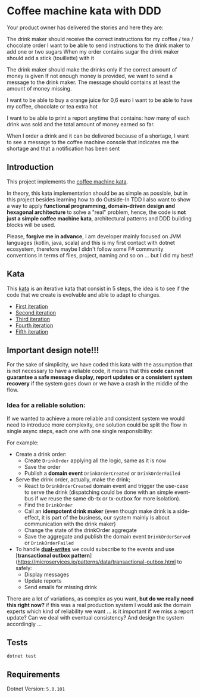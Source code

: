 # Coffee machine kata with DDD

Your product owner has delivered the stories and here they are:

The drink maker should receive the correct instructions for my coffee / tea / chocolate order
I want to be able to send instructions to the drink maker to add one or two sugars
When my order contains sugar the drink maker should add a stick (touillette) with it

The drink maker should make the drinks only if the correct amount of money is given
If not enough money is provided, we want to send a message to the drink maker. The message should contains at least the amount of money missing.

I want to be able to buy a orange juice for 0,6 euro
I want to be able to have my coffee, chocolate or tea extra hot

I want to be able to print a report anytime that contains: how many of each drink was sold and the total amount of money earned so far.

When I order a drink and it can be delivered because of a shortage, I want to see a message to the coffee machine console that indicates me the shortage and that a notification has been sent






## Introduction

This project implements the [coffee machine kata](https://simcap.github.io/coffeemachine/).

In theory, this kata implementation should be as simple as possible, but in this project besides learning how to do Outside-In TDD I also want to show a way to apply **functional programming, domain-driven design and hexagonal architecture** to solve a "real" problem, hence, the code is **not just a simple coffee machine kata**, architectural patterns and DDD building blocks will be used.

Please, **forgive me in advance**, I am developer mainly focused on JVM languages (kotlin, java, scala) and this is my first contact with dotnet ecosystem, therefore maybe I didn't follow some F# community conventions in terms of files, project, naming and so on ... but I did my best!

## Kata

This [kata](https://simcap.github.io/coffeemachine/) is an iterative kata that consist in 5 steps, the idea is to see if the code that we create is evolvable and able to adapt to changes.

- [First iteration](https://simcap.github.io/coffeemachine/cm-first-iteration.html)
- [Second iteration](https://simcap.github.io/coffeemachine/cm-second-iteration.html)
- [Third iteration](https://simcap.github.io/coffeemachine/cm-third-iteration.html)
- [Fourth iteration](https://simcap.github.io/coffeemachine/cm-fourth-iteration.html)
- [Fifth iteration](https://simcap.github.io/coffeemachine/cm-fifth-iteration.html)

## Important design note!!!

For the sake of simplicity, we have coded this kata with the assumption that is not necessary to have a reliable code, it means that this **code can not guarantee a safe message display, report updates or a consistent system recovery** if the system goes down or we have a crash in the middle of the flow.

### Idea for a reliable solution:

If we wanted to achieve a more reliable and consistent system we would need to introduce more complexity, one solution could be split the flow in single async steps, each one with one single responsibility:

For example:
 
- Create a drink order:
    - Create `DrinkOrder` applying all the logic, same as it is now
    - Save the order
    - Publish a **domain event** `DrinkOrderCreated` or `DrinkOrderFailed`
- Serve the drink order, actually, make the drink; 
    - React to `DrinkOrderCreated` domain event and trigger the use-case to serve the drink (dispatching could be done with an simple event-bus if we reuse the same db-tx or tx-outbox for more isolation).
    - Find the `DrinkOrder`
    - Call an **idempotent drink maker** (even though make drink is a side-effect, it is part of the business, our system mainly is about communication with the drink maker)
    - Change the state of the drinkOrder aggregate
    - Save the aggregate and publish the domain event `DrinkOrderServed` or `DrinkOrderFailed`
- To handle [**dual-writes**](https://thorben-janssen.com/dual-writes/) we could subscribe to the events and use [**transactional outbox pattern**](https://microservices.io/patterns/data/transactional-outbox.html to safely:
    - Display messages 
    - Update reports
    - Send emails for missing drink

There are a lot of variations, as complex as you want, **but do we really need this right now?** if this was a real production system I would ask the domain experts which kind of reliability we want ... is it important if we miss a report update? Can we deal with eventual consistency? And design the system accordingly ...

## Tests

```shell
dotnet test
```

## Requirements

 Dotnet Version: `5.0.101`
